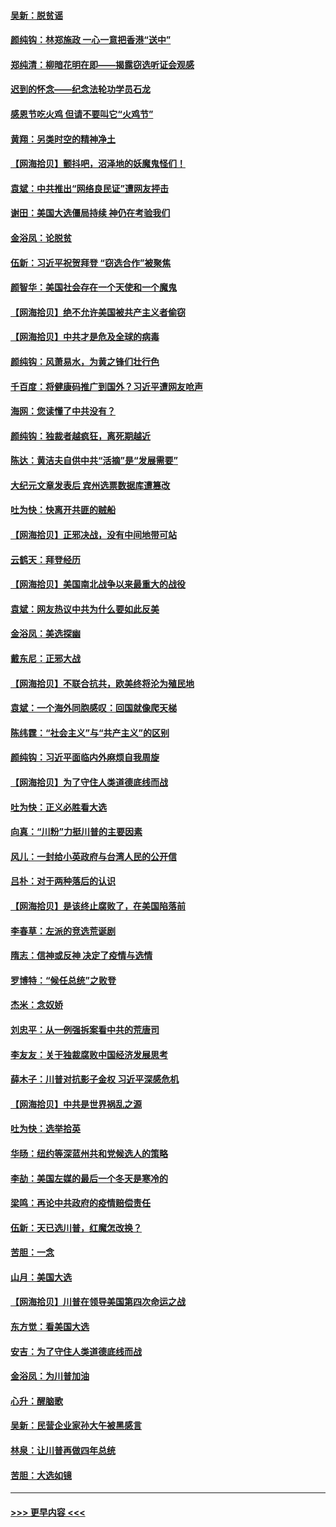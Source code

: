#### [吴新：脱贫谣](../pages/nsc993/n12580839.md?t=11282102) 
#### [颜纯钩：林郑施政 一心一意把香港“送中”](../pages/nsc993/n12580805.md?t=11282102) 
#### [郑纯清：柳暗花明在即——揭露窃选听证会观感](../pages/nsc993/n12580795.md?t=11282102) 
#### [迟到的怀念——纪念法轮功学员石龙](../pages/nsc993/n12580245.md?t=11282102) 
#### [感恩节吃火鸡  但请不要叫它“火鸡节”](../pages/nsc993/n12580252.md?t=11282102) 
#### [黄翔：另类时空的精神净土](../pages/nsc993/n12578638.md?t=11282102) 
#### [【网海拾贝】颤抖吧，沼泽地的妖魔鬼怪们！](../pages/nsc993/n12578552.md?t=11282102) 
#### [袁斌：中共推出“网络良民证”遭网友抨击](../pages/nsc993/n12578511.md?t=11282102) 
#### [谢田：美国大选僵局持续 神仍在考验我们](../pages/nsc993/n12577432.md?t=11282102) 
#### [金浴凤：论脱贫](../pages/nsc993/n12576386.md?t=11282102) 
#### [伍新：习近平祝贺拜登 “窃选合作”被聚焦](../pages/nsc993/n12576358.md?t=11282102) 
#### [颜智华：美国社会存在一个天使和一个魔鬼](../pages/nsc993/n12574299.md?t=11282102) 
#### [【网海拾贝】绝不允许美国被共产主义者偷窃](../pages/nsc993/n12573396.md?t=11282102) 
#### [【网海拾贝】中共才是危及全球的病毒](../pages/nsc993/n12571204.md?t=11282102) 
#### [颜纯钩：风萧易水，为黄之锋们壮行色](../pages/nsc993/n12571487.md?t=11282102) 
#### [千百度：将健康码推广到国外？习近平遭网友呛声](../pages/nsc993/n12570808.md?t=11282102) 
#### [海网：您读懂了中共没有？](../pages/nsc993/n12570487.md?t=11282102) 
#### [颜纯钩：独裁者越疯狂，离死期越近](../pages/nsc993/n12569055.md?t=11282102) 
#### [陈达：黄洁夫自供中共“活摘”是“发展需要”](../pages/nsc993/n12568541.md?t=11282102) 
#### [大纪元文章发表后 宾州选票数据库遭篡改](../pages/nsc993/n12568105.md?t=11282102) 
#### [吐为快：快离开共匪的贼船](../pages/nsc993/n12568462.md?t=11282102) 
#### [【网海拾贝】正邪决战，没有中间地带可站](../pages/nsc993/n12568439.md?t=11282102) 
#### [云鹤天：拜登经历](../pages/nsc993/n12567294.md?t=11282102) 
#### [【网海拾贝】美国南北战争以来最重大的战役](../pages/nsc993/n12567247.md?t=11282102) 
#### [袁斌：网友热议中共为什么要如此反美](../pages/nsc993/n12567162.md?t=11282102) 
#### [金浴凤：美选探幽](../pages/nsc993/n12567147.md?t=11282102) 
#### [戴东尼：正邪大战](../pages/nsc993/n12567033.md?t=11282102) 
#### [【网海拾贝】不联合抗共，欧美终将沦为殖民地](../pages/nsc993/n12565068.md?t=11282102) 
#### [袁斌：一个海外同胞感叹：回国就像爬天梯](../pages/nsc993/n12564986.md?t=11282102) 
#### [陈纬霆：“社会主义”与“共产主义”的区别](../pages/nsc993/n12562417.md?t=11282102) 
#### [颜纯钩：习近平面临内外麻烦自我周旋](../pages/nsc993/n12563356.md?t=11282102) 
#### [【网海拾贝】为了守住人类道德底线而战](../pages/nsc993/n12562542.md?t=11282102) 
#### [吐为快：正义必胜看大选](../pages/nsc993/n12561967.md?t=11282102) 
#### [向真：“川粉”力挺川普的主要因素](../pages/nsc993/n12560774.md?t=11282102) 
#### [风儿：一封给小英政府与台湾人民的公开信](../pages/nsc993/n12560581.md?t=11282102) 
#### [吕朴：对于两种落后的认识](../pages/nsc993/n12560492.md?t=11282102) 
#### [【网海拾贝】是该终止腐败了，在美国陷落前](../pages/nsc993/n12559936.md?t=11282102) 
#### [李春草：左派的竞选荒诞剧](../pages/nsc993/n12558380.md?t=11282102) 
#### [隋志：信神或反神 决定了疫情与选情](../pages/nsc993/n12558255.md?t=11282102) 
#### [罗博特：“候任总统”之败登](../pages/nsc993/n12558189.md?t=11282102) 
#### [杰米：念奴娇](../pages/nsc993/n12558174.md?t=11282102) 
#### [刘忠平：从一例强拆案看中共的荒唐司](../pages/nsc993/n12558036.md?t=11282102) 
#### [李友友：关于独裁腐败中国经济发展思考](../pages/nsc993/n12558004.md?t=11282102) 
#### [薛木子：川普对抗影子金权 习近平深感危机](../pages/nsc993/n12557342.md?t=11282102) 
#### [【网海拾贝】中共是世界祸乱之源](../pages/nsc993/n12555353.md?t=11282102) 
#### [吐为快：选举拾英](../pages/nsc993/n12555041.md?t=11282102) 
#### [华旸：纽约等深蓝州共和党候选人的策略](../pages/nsc993/n12554309.md?t=11282102) 
#### [李劼：美国左媒的最后一个冬天是寒冷的](../pages/nsc993/n12552947.md?t=11282102) 
#### [梁鸣：再论中共政府的疫情赔偿责任](../pages/nsc993/n12553012.md?t=11282102) 
#### [伍新：天已选川普，红魔怎改换？](../pages/nsc993/n12552970.md?t=11282102) 
#### [苦胆：一念](../pages/nsc993/n12552957.md?t=11282102) 
#### [山月：美国大选](../pages/nsc993/n12552446.md?t=11282102) 
#### [【网海拾贝】川普在领导美国第四次命运之战](../pages/nsc993/n12551973.md?t=11282102) 
#### [东方觉：看美国大选](../pages/nsc993/n12551647.md?t=11282102) 
#### [安吉：为了守住人类道德底线而战](../pages/nsc993/n12551111.md?t=11282102) 
#### [金浴凤：为川普加油](../pages/nsc993/n12551085.md?t=11282102) 
#### [心升：醒脑歌](../pages/nsc993/n12550984.md?t=11282102) 
#### [吴新：民营企业家孙大午被黑感言](../pages/nsc993/n12550656.md?t=11282102) 
#### [林泉：让川普再做四年总统](../pages/nsc993/n12550640.md?t=11282102) 
#### [苦胆：大选如镜](../pages/nsc993/n12550630.md?t=11282102) 

----
#### [ >>> 更早内容 <<< ](../indexes/nsc993-earlier.md)
